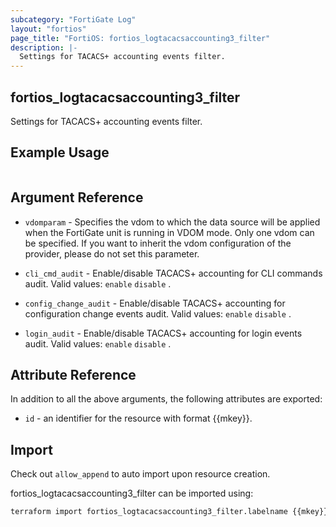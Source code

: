 ```yaml
---
subcategory: "FortiGate Log"
layout: "fortios"
page_title: "FortiOS: fortios_logtacacsaccounting3_filter"
description: |-
  Settings for TACACS+ accounting events filter.
---
```


## fortios_logtacacsaccounting3_filter
Settings for TACACS+ accounting events filter.

## Example Usage

```hcl

```

## Argument Reference
* `vdomparam` - Specifies the vdom to which the data source will be applied when the FortiGate unit is running in VDOM mode. Only one vdom can be specified. If you want to inherit the vdom configuration of the provider, please do not set this parameter.

* `cli_cmd_audit` - Enable/disable TACACS+ accounting for CLI commands audit. Valid values: `enable` `disable` .
* `config_change_audit` - Enable/disable TACACS+ accounting for configuration change events audit. Valid values: `enable` `disable` .
* `login_audit` - Enable/disable TACACS+ accounting for login events audit. Valid values: `enable` `disable` .

## Attribute Reference

In addition to all the above arguments, the following attributes are exported:
* `id` - an identifier for the resource with format {{mkey}}.

## Import

Check out `allow_append` to auto import upon resource creation.

fortios_logtacacsaccounting3_filter can be imported using:
```sh
terraform import fortios_logtacacsaccounting3_filter.labelname {{mkey}}
```
